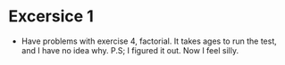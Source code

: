 # Excersice 1
 
- Have problems with exercise 4, factorial.
	It takes ages to run the test, and I have 
	no idea why. 
	P.S; I figured it out. Now I feel silly. 